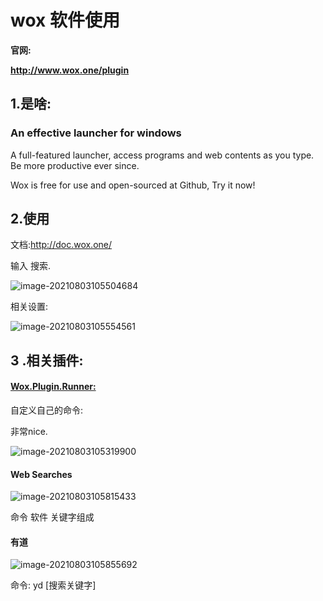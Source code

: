 # wox 软件使用 

**官网:**

**http://www.wox.one/plugin**

## 1.是啥:

### An effective launcher for windows

A full-featured launcher, access programs and web contents as you type. Be more productive ever since.

Wox is free for use and open-sourced at Github, Try it now!

## 2.使用

文档:http://doc.wox.one/

输入 搜索.

![image-20210803105504684](C:/Users/12824/AppData/Roaming/Typora/typora-user-images/image-20210803105504684.png)

相关设置:

![image-20210803105554561](C:/Users/12824/AppData/Roaming/Typora/typora-user-images/image-20210803105554561.png)

## 3 .相关插件:



#### [Wox.Plugin.Runner:](https://github.com/jessebarocio/Wox.Plugin.Runner)

自定义自己的命令:

非常nice.

![image-20210803105319900](C:/Users/12824/AppData/Roaming/Typora/typora-user-images/image-20210803105319900.png)

#### Web Searches

![image-20210803105815433](C:/Users/12824/AppData/Roaming/Typora/typora-user-images/image-20210803105815433.png)

命令 软件 关键字组成



#### 有道

![image-20210803105855692](C:/Users/12824/AppData/Roaming/Typora/typora-user-images/image-20210803105855692.png)

命令: yd [搜索关键字]

